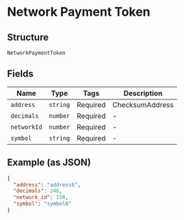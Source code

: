 
# Network Payment Token

## Structure

`NetworkPaymentToken`

## Fields

| Name | Type | Tags | Description |
|  --- | --- | --- | --- |
| `address` | `string` | Required | ChecksumAddress |
| `decimals` | `number` | Required | - |
| `networkId` | `number` | Required | - |
| `symbol` | `string` | Required | - |

## Example (as JSON)

```json
{
  "address": "address6",
  "decimals": 246,
  "network_id": 156,
  "symbol": "symbol8"
}
```


